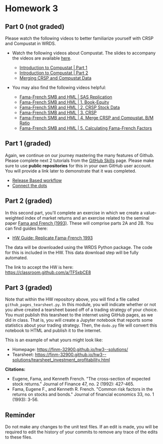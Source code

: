 # Homework 3

## Part 0 (not graded)

Please watch the following videos to better familiarize yourself with CRSP and Compustat in WRDS.

 - Watch the following videos about Compustat. The slides to accompany the videos are available [here](https://wrds-www.wharton.upenn.edu/documents/1374/intro_comp_access_link.pptx).
   - [Introduction to Compustat | Part 1](https://vimeo.com/417303405)
   - [Introduction to Compustat | Part 2](https://vimeo.com/417302901)
   - [Merging CRSP and Compustat Data](https://vimeo.com/447503392)

 - You may also find the following videos helpful:
   - [Fama-French SMB and HML | SAS Replication](https://vimeo.com/447603278)
   - [Fama-French SMB and HML | 1. Book-Equity](https://vimeo.com/447631819)
   - [Fama-French SMB and HML | 2. CRSP Stock Data](https://vimeo.com/447635241)
   - [Fama-French SMB and HML | 3. CRSP](https://vimeo.com/447867614)
   - [Fama-French SMB and HML | 4. Merge CRSP and Compustat. B/M Ratio](https://vimeo.com/447871296)
   - [Fama-French SMB and HML | 5. Calculating Fama-French Factors](https://vimeo.com/447876324)

## Part 1 (graded)

Again, we continue on our journey mastering the many features of Github. Please complete next 2 tutorials from the [GitHub Skills](https://skills.github.com/) page. Please make sure to use **public repositories** for this in your own GitHub user account. You will provide a link later to demonstrate that it was completed.

- [Release Based workflow](https://github.com/skills/release-based-workflow)
- [Connect the dots](https://github.com/skills/connect-the-dots)

## Part 2 (graded)

In this second part, you'll complete an exercise in which we create a value-weighted
index of market returns and an exercise related to the seminal paper [Fama and French (1993)](https://www.jufinance.com/mag/fin534_16/Common_risk_factors_Fama_French_JFE1993.pdf). These will comprise parts 2A and 2B.
You can find guides here:

 - [HW Guide: Replicate Fama-French 1993](./../../output/04_Fama_French_1993.ipynb)

The data will be downloaded using the WRDS Python package. The code for this is included in the HW. This data download step will be fully automated. 

The link to accept the HW is here: https://classroom.github.com/a/TF5xbCE8


## Part 3 (graded)

Note that within the HW repository above, you will find a file called `github_pages_tearsheet.py`. In this module, you will indicate whether or not you ahve created a tearsheet based off of a trading strategy of your choice. You must publish this tearsheet to the internet using GitHub pages, as we did in class.
That is, you will create a Jupyter notebook that reports some statistics about your trading strategy. Then, the `dodo.py` file will convert this notebook to HTML and publish it to the internet.

This is an example of what yours might look like:

 - Homepage: https://finm-32900.github.io/hw3--solutions/
 - Tearsheet: https://finm-32900.github.io/hw3--solutions/tearsheet_investment_profitability.html


**Citations:**

 - Eugene, Fama, and Kenneth French. "The cross-section of expected stock returns." Journal of Finance 47, no. 2 (1992): 427-465.
 - Fama, Eugene F., and Kenneth R. French. "Common risk factors in the returns on stocks and bonds." Journal of financial economics 33, no. 1 (1993): 3-56.

## Reminder

Do not make any changes to the unit test files. If an edit is made, you will be required to edit the history of your commits to remove any trace of the edits to these files.